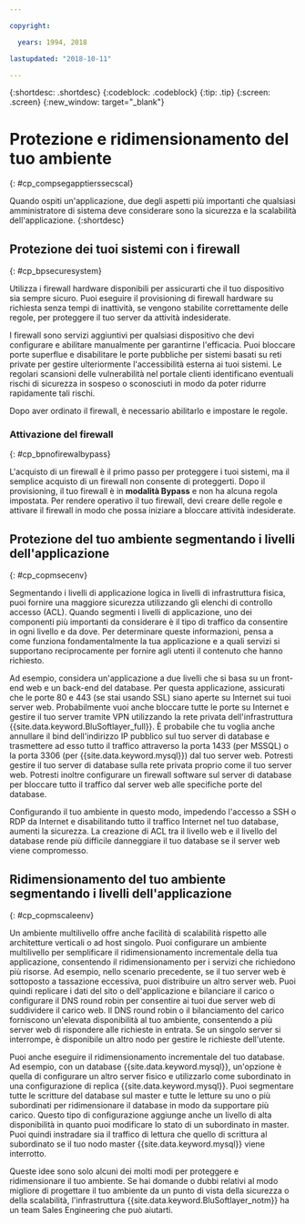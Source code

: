 ```yaml
---

copyright:

  years: 1994, 2018

lastupdated: "2018-10-11"

---
```


{:shortdesc: .shortdesc}
{:codeblock: .codeblock}
{:tip: .tip}
{:screen: .screen}
{:new_window: target="_blank"}

# Protezione e ridimensionamento del tuo ambiente
{: #cp_compsegapptierssecscal}

Quando ospiti un'applicazione, due degli aspetti più importanti che qualsiasi amministratore di sistema deve considerare sono la sicurezza e la scalabilità dell'applicazione.
{:shortdesc}

## Protezione dei tuoi sistemi con i firewall
{: #cp_bpsecuresystem}

Utilizza i firewall hardware disponibili per assicurarti che il tuo dispositivo sia sempre sicuro. Puoi eseguire il provisioning di firewall hardware su richiesta senza tempi di inattività, se vengono stabilite correttamente delle regole, per proteggere il tuo server da attività indesiderate.

I firewall sono servizi aggiuntivi per qualsiasi dispositivo che devi configurare e abilitare manualmente per garantirne l'efficacia. Puoi bloccare porte superflue e disabilitare le porte pubbliche per sistemi basati su reti private per gestire ulteriormente l'accessibilità esterna ai tuoi sistemi. Le regolari scansioni delle vulnerabilità nel portale clienti identificano eventuali rischi di sicurezza in sospeso o sconosciuti in modo da poter ridurre rapidamente tali rischi.

Dopo aver ordinato il firewall, è necessario abilitarlo e impostare le regole.

### Attivazione del firewall
{: #cp_bpnofirewalbypass}

L'acquisto di un firewall è il primo passo per proteggere i tuoi sistemi, ma il semplice acquisto di un firewall non consente di proteggerti. Dopo il provisioning, il tuo firewall è in **modalità Bypass** e non ha alcuna regola impostata. Per rendere operativo il tuo firewall, devi creare delle regole e attivare il firewall in modo che possa iniziare a bloccare attività indesiderate.


## Protezione del tuo ambiente segmentando i livelli dell'applicazione
{: #cp_copmsecenv}

Segmentando i livelli di applicazione logica in livelli di infrastruttura fisica, puoi fornire una maggiore sicurezza utilizzando gli elenchi di controllo accesso (ACL). Quando segmenti i livelli di applicazione, uno dei componenti più importanti da considerare è il tipo di traffico da consentire in ogni livello e da dove. Per determinare queste informazioni, pensa a come funziona fondamentalmente la tua applicazione e a quali servizi si supportano reciprocamente per fornire agli utenti il contenuto che hanno richiesto.

Ad esempio, considera un'applicazione a due livelli che si basa su un front-end web e un back-end del database. Per questa applicazione, assicurati che le porte 80 e 443 (se stai usando SSL) siano aperte su Internet sui tuoi server web. Probabilmente vuoi anche bloccare tutte le porte su Internet e gestire il tuo server tramite VPN utilizzando la rete privata dell'infrastruttura {{site.data.keyword.BluSoftlayer_full}}. È probabile che tu voglia anche annullare il bind dell'indirizzo IP pubblico sul tuo server di database e trasmettere ad esso tutto il traffico attraverso la porta 1433 (per MSSQL) o la porta 3306 (per {{site.data.keyword.mysql}}) dal tuo server web. Potresti gestire il tuo server di database sulla rete privata proprio come il tuo server web. Potresti inoltre configurare un firewall software sul server di database per bloccare tutto il traffico dal server web alle specifiche porte del database.

Configurando il tuo ambiente in questo modo, impedendo l'accesso a SSH o RDP da Internet e disabilitando tutto il traffico Internet nel tuo database, aumenti la sicurezza. La creazione di ACL tra il livello web e il livello del database rende più difficile danneggiare il tuo database se il server web viene compromesso.

## Ridimensionamento del tuo ambiente segmentando i livelli dell'applicazione
{: #cp_copmscaleenv}

Un ambiente multilivello offre anche facilità di scalabilità rispetto alle architetture verticali o ad host singolo. Puoi configurare un ambiente multilivello per semplificare il ridimensionamento incrementale della tua applicazione, consentendo il ridimensionamento per i servizi che richiedono più risorse. Ad esempio, nello scenario precedente, se il tuo server web è sottoposto a tassazione eccessiva, puoi distribuire un altro server web. Puoi quindi replicare i dati del sito o dell'applicazione e bilanciare il carico o configurare il DNS round robin per consentire ai tuoi due server web di suddividere il carico web. Il DNS round robin o il bilanciamento del carico forniscono un'elevata disponibilità al tuo ambiente, consentendo a più server web di rispondere alle richieste in entrata. Se un singolo server si interrompe, è disponibile un altro nodo per gestire le richieste dell'utente.

Puoi anche eseguire il ridimensionamento incrementale del tuo database. Ad esempio, con un database {{site.data.keyword.mysql}}, un'opzione è quella di configurare un altro server fisico e utilizzarlo come subordinato in una configurazione di replica {{site.data.keyword.mysql}}. Puoi segmentare tutte le scritture del database sul master e tutte le letture su uno o più subordinati per ridimensionare il database in modo da supportare più carico. Questo tipo di configurazione aggiunge anche un livello di alta disponibilità in quanto puoi modificare lo stato di un subordinato in master. Puoi quindi instradare sia il traffico di lettura che quello di scrittura al subordinato se il tuo nodo master {{site.data.keyword.mysql}} viene interrotto.

Queste idee sono solo alcuni dei molti modi per proteggere e ridimensionare il tuo ambiente. Se hai domande o dubbi relativi al modo migliore di progettare il tuo ambiente da un punto di vista della sicurezza o della scalabilità, l'infrastruttura {{site.data.keyword.BluSoftlayer_notm}} ha un team Sales Engineering che può aiutarti.

